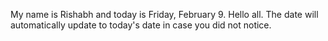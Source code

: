 My name is Rishabh and today is Friday, February 9. Hello all. The date will automatically update to today's date in case you did not notice.
